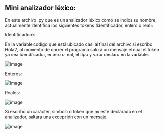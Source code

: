 ## Mini analizador léxico:

En este archivo .py que es un analizador léxico como se indica su nombre, actualmente identifica los siguientes tokens (identificador, entero o real):

Identificadores:

En la variable codigo que está ubicado casi al final del archivo si escribo Hola2, al momento de correr el programa saldrá un mensaje el cual el token ya sea identificador, entero o real, el tipo y valor declaro en la variable.
 
![image](https://github.com/JosGpe/Compiladores/assets/100324579/753125e6-408d-4add-bdf6-6c44b48f1389)

Enteros:

![image](https://github.com/JosGpe/Compiladores/assets/100324579/9080665f-a7ec-49ed-9dfe-9a0942cacfcf)

Reales:

![image](https://github.com/JosGpe/Compiladores/assets/100324579/004d7955-a942-41a6-8d18-3b325ba558de)

Si escribo un carácter, símbolo o token que no esté declarado en el analizador, saltara una excepción con un mensaje.  

![image](https://github.com/JosGpe/Compiladores/assets/100324579/30e73238-a7d9-4056-b8fe-964a3388e8bd)
